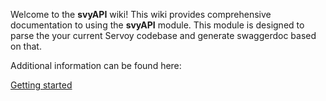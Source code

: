 Welcome to the **svyAPI** wiki! This wiki provides comprehensive documentation to using the **svyAPI** module.
This module is designed to parse the your current Servoy codebase and generate swaggerdoc based on that.

Additional information can be found here:

[Getting started](Getting-Started.md)